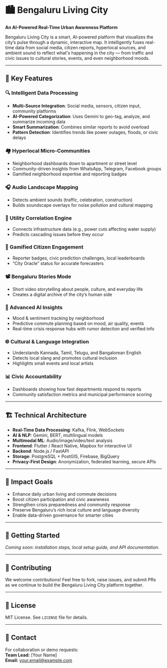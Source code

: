 # 🏙️ Bengaluru Living City  
**An AI-Powered Real-Time Urban Awareness Platform**

Bengaluru Living City is a smart, AI-powered platform that visualizes the city’s pulse through a dynamic, interactive map. It intelligently fuses real-time data from social media, citizen reports, hyperlocal sources, and ambient sound to reflect what's happening in the city — from traffic and civic issues to cultural stories, events, and even neighborhood moods.

---

## 🌟 Key Features

### 🔍 Intelligent Data Processing
- **Multi-Source Integration**: Social media, sensors, citizen input, community platforms
- **AI-Powered Categorization**: Uses Gemini to geo-tag, analyze, and summarize incoming data
- **Smart Summarization**: Combines similar reports to avoid overload
- **Pattern Detection**: Identifies trends like power outages, floods, or civic delays

### 🏘️ Hyperlocal Micro-Communities
- Neighborhood dashboards down to apartment or street level
- Community-driven insights from WhatsApp, Telegram, Facebook groups
- Gamified neighborhood expertise and reporting badges

### 🎧 Audio Landscape Mapping
- Detects ambient sounds (traffic, celebration, construction)
- Builds soundscape overlays for noise pollution and cultural mapping

### 🔗 Utility Correlation Engine
- Connects infrastructure data (e.g., power cuts affecting water supply)
- Predicts cascading issues before they occur

### 🧩 Gamified Citizen Engagement
- Reporter badges, civic prediction challenges, local leaderboards
- “City Oracle” status for accurate forecasters

### 📽️ Bengaluru Stories Mode
- Short video storytelling about people, culture, and everyday life
- Creates a digital archive of the city’s human side

### 🧠 Advanced AI Insights
- Mood & sentiment tracking by neighborhood
- Predictive commute planning based on mood, air quality, events
- Real-time crisis response hubs with rumor detection and verified info

### 🌐 Cultural & Language Integration
- Understands Kannada, Tamil, Telugu, and Bangalorean English
- Detects local slang and promotes cultural inclusion
- Highlights small events and local artists

### 📊 Civic Accountability
- Dashboards showing how fast departments respond to reports
- Community satisfaction metrics and municipal performance scoring

---

## 🏗️ Technical Architecture

- **Real-Time Data Processing**: Kafka, Flink, WebSockets
- **AI & NLP**: Gemini, BERT, multilingual models
- **Multimodal ML**: Audio/image/video/text analysis
- **Frontend**: Flutter / React Native, Mapbox for interactive UI
- **Backend**: Node.js / FastAPI
- **Storage**: PostgreSQL + PostGIS, Firebase, BigQuery
- **Privacy-First Design**: Anonymization, federated learning, secure APIs

---

## 🎯 Impact Goals

- Enhance daily urban living and commute decisions  
- Boost citizen participation and civic awareness  
- Strengthen crisis preparedness and community response  
- Preserve Bengaluru’s rich local culture and language diversity  
- Enable data-driven governance for smarter cities  

---

## 🚀 Getting Started

_Coming soon: installation steps, local setup guide, and API documentation._

---

## 🤝 Contributing

We welcome contributions! Feel free to fork, raise issues, and submit PRs as we continue to build the Bengaluru Living City platform together.

---

## 📜 License

MIT License. See `LICENSE` file for details.

---

## 💬 Contact

For collaboration or demo requests:  
**Team Lead:** [Your Name]  
**Email:** your.email@example.com

